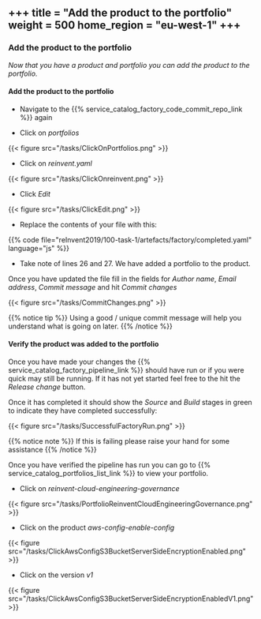 +++
title = "Add the product to the portfolio"
weight = 500
home_region = "eu-west-1"
+++
---


### Add the product to the portfolio

_Now that you have a product and portfolio you can add the product to the portfolio._

#### Add the product to the portfolio

- Navigate to the {{% service_catalog_factory_code_commit_repo_link %}} again

- Click on *portfolios*

{{< figure src="/tasks/ClickOnPortfolios.png" >}}

- Click on *reinvent.yaml*

{{< figure src="/tasks/ClickOnreinvent.png" >}}

- Click *Edit*

{{< figure src="/tasks/ClickEdit.png" >}}

- Replace the contents of your file with this:

{{% code file="reInvent2019/100-task-1/artefacts/factory/completed.yaml" language="js" %}}

- Take note of lines 26 and 27.  We have added a portfolio to the product.

Once you have updated the file fill in the fields for *Author name*, *Email address*, *Commit message* and hit 
*Commit changes*

{{< figure src="/tasks/CommitChanges.png" >}}

{{% notice tip %}}
Using a good / unique commit message will help you understand what is going on later.
{{% /notice %}}

#### Verify the product was added to the portfolio

Once you have made your changes the {{% service_catalog_factory_pipeline_link %}} should have run or if you were quick 
may still be running.  If it has not yet started feel free to the hit the *Release change* button.

Once it has completed it should show the *Source* and *Build* stages in green to indicate they have completed 
successfully:

{{< figure src="/tasks/SuccessfulFactoryRun.png" >}}


{{% notice note %}}
If this is failing please raise your hand for some assistance
{{% /notice %}}

Once you have verified the pipeline has run you can go to {{% service_catalog_portfolios_list_link %}} to view your
portfolio.

- Click on *reinvent-cloud-engineering-governance*

{{< figure src="/tasks/PortfolioReinventCloudEngineeringGovernance.png" >}}


- Click on the product *aws-config-enable-config*

{{< figure src="/tasks/ClickAwsConfigS3BucketServerSideEncryptionEnabled.png" >}}

- Click on the version *v1*

{{< figure src="/tasks/ClickAwsConfigS3BucketServerSideEncryptionEnabledV1.png" >}}

